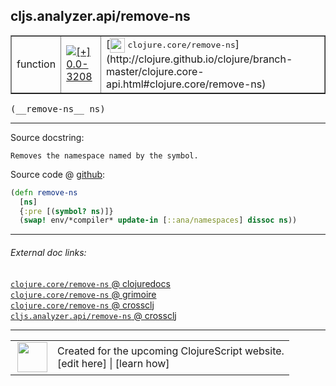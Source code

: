 ## cljs.analyzer.api/remove-ns



 <table border="1">
<tr>
<td>function</td>
<td><a href="https://github.com/cljsinfo/cljs-api-docs/tree/0.0-3208"><img valign="middle" alt="[+] 0.0-3208" title="Added in 0.0-3208" src="https://img.shields.io/badge/+-0.0--3208-lightgrey.svg"></a> </td>
<td>
[<img height="24px" valign="middle" src="http://i.imgur.com/1GjPKvB.png"> <samp>clojure.core/remove-ns</samp>](http://clojure.github.io/clojure/branch-master/clojure.core-api.html#clojure.core/remove-ns)
</td>
</tr>
</table>


 <samp>
(__remove-ns__ ns)<br>
</samp>

---





Source docstring:

```
Removes the namespace named by the symbol.
```


Source code @ [github](https://github.com/clojure/clojurescript/blob/r3297/src/main/clojure/cljs/analyzer/api.clj#L127-L131):

```clj
(defn remove-ns
  [ns]
  {:pre [(symbol? ns)]}
  (swap! env/*compiler* update-in [::ana/namespaces] dissoc ns))
```

<!--
Repo - tag - source tree - lines:

 <pre>
clojurescript @ r3297
└── src
    └── main
        └── clojure
            └── cljs
                └── analyzer
                    └── <ins>[api.clj:127-131](https://github.com/clojure/clojurescript/blob/r3297/src/main/clojure/cljs/analyzer/api.clj#L127-L131)</ins>
</pre>

-->

---



###### External doc links:

[`clojure.core/remove-ns` @ clojuredocs](http://clojuredocs.org/clojure.core/remove-ns)<br>
[`clojure.core/remove-ns` @ grimoire](http://conj.io/store/v1/org.clojure/clojure/1.7.0-beta3/clj/clojure.core/remove-ns/)<br>
[`clojure.core/remove-ns` @ crossclj](http://crossclj.info/fun/clojure.core/remove-ns.html)<br>
[`cljs.analyzer.api/remove-ns` @ crossclj](http://crossclj.info/fun/cljs.analyzer.api/remove-ns.html)<br>

---

 <table>
<tr><td>
<img valign="middle" align="right" width="48px" src="http://i.imgur.com/Hi20huC.png">
</td><td>
Created for the upcoming ClojureScript website.<br>
[edit here] | [learn how]
</td></tr></table>

[edit here]:https://github.com/cljsinfo/cljs-api-docs/blob/master/cljsdoc/cljs.analyzer.api/remove-ns.cljsdoc
[learn how]:https://github.com/cljsinfo/cljs-api-docs/wiki/cljsdoc-files

<!--

This information was too distracting to show to readers, but I'll leave it
commented here since it is helpful to:

- pretty-print the data used to generate this document
- and show how to retrieve that data



The API data for this symbol:

```clj
{:ns "cljs.analyzer.api",
 :name "remove-ns",
 :signature ["[ns]"],
 :history [["+" "0.0-3208"]],
 :type "function",
 :full-name-encode "cljs.analyzer.api/remove-ns",
 :source {:code "(defn remove-ns\n  [ns]\n  {:pre [(symbol? ns)]}\n  (swap! env/*compiler* update-in [::ana/namespaces] dissoc ns))",
          :title "Source code",
          :repo "clojurescript",
          :tag "r3297",
          :filename "src/main/clojure/cljs/analyzer/api.clj",
          :lines [127 131]},
 :full-name "cljs.analyzer.api/remove-ns",
 :clj-symbol "clojure.core/remove-ns",
 :docstring "Removes the namespace named by the symbol."}

```

Retrieve the API data for this symbol:

```clj
;; from Clojure REPL
(require '[clojure.edn :as edn])
(-> (slurp "https://raw.githubusercontent.com/cljsinfo/cljs-api-docs/catalog/cljs-api.edn")
    (edn/read-string)
    (get-in [:symbols "cljs.analyzer.api/remove-ns"]))
```

-->

